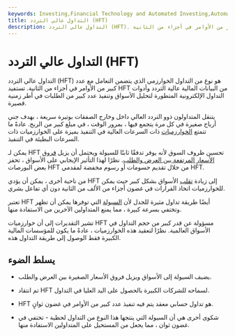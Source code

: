 ```yaml
---
keywords: Investing,Financial Technology and Automated Investing,Automated Investing,Crypto,FinTech
title: التداول عالي التردد (HFT)
description: التداول عالي التردد (HFT). نوع من التداول الخوارزمي يتضمن تنفيذ عدد كبير من الأوامر في أجزاء من الثانية.
---
```


# التداول عالي التردد (HFT)
التداول عالي التردد (HFT) هو نوع من التداول الخوارزمي الذي يتضمن التعامل مع عدد كبير من الأوامر في أجزاء من الثانية. تستفيد HFT من البيانات المالية عالية التردد وأدوات التداول الإلكترونية المتطورة لتحليل الأسواق وتنفيذ عدد كبير من الطلبات في أطر زمنية قصيرة.

يتنقل المتداولون ذوو التردد العالي داخل وخارج الصفقات بوتيرة سريعة ، بهدف جني أرباح صغيرة في كل مرة يتجمع فيها ، بمرور الوقت ، في مبلغ كبير من الربح. عادةً ما تتمتع [الخوارزميات](/algorithm) ذات السرعات العالية في التنفيذ بميزة على الخوارزميات ذات السرعات البطيئة في التنفيذ.

يمكن لـ HFT تحسين ظروف السوق لأنه يوفر تدفقًا ثابتًا للسيولة ويحتمل أن يزيل [فروق الأسعار المرتفعة بين العرض والطلب](/bid-askspread). نظرًا لهذا التأثير الإيجابي على الأسواق ، تحفز بعض البورصات HFT من خلال تقديم حسومات أو رسوم مخفضة لمقدمي HFT.

من ناحية أخرى ، يمكن أن يؤدي HFT إلى زيادة [تقلب](/volatility) الأسواق بشكل كبير حيث يمكن للخوارزميات اتخاذ القرارات في غضون أجزاء من الألف من الثانية دون أي تفاعل بشري.

تعتبر HFT أيضًا طريقة تداول مثيرة للجدل لأن [السيولة](/liquidity) التي توفرها يمكن أن تظهر وتختفي بسرعة كبيرة ، مما يمنع المتداولين الآخرين من الاستفادة منها.

تشير التقديرات إلى أن خوارزميات HFT مسؤولة عن قدر كبير من حجم التداول في الأسواق العالمية. نظرًا لتعقيد هذه الخوارزميات ، عادةً ما يكون للمؤسسات المالية الكبيرة فقط الوصول إلى طريقة التداول هذه.

## يسلط الضوء

- يضيف السيولة إلى الأسواق ويزيل فروق الأسعار الصغيرة بين العرض والطلب.

- تم انتقاد HFT لسماحه للشركات الكبيرة بالحصول على اليد العليا في التداول.

- HFT هو تداول حسابي معقد يتم فيه تنفيذ عدد كبير من الأوامر في غضون ثوانٍ.

- شكوى أخرى هي أن السيولة التي ينتجها هذا النوع من التداول لحظية - تختفي في غضون ثوان ، مما يجعل من المستحيل على المتداولين الاستفادة منها.

